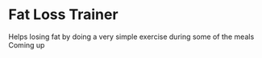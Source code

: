 # Fat Loss Trainer
Helps losing fat by doing a very simple exercise during some of the meals
Coming up
